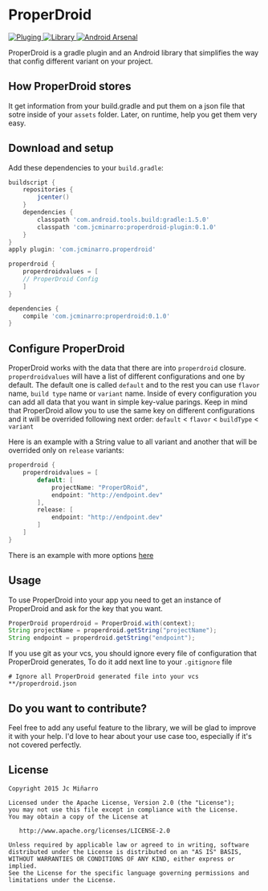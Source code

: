 ProperDroid
====
[ ![Pluging](https://api.bintray.com/packages/jcminarro/maven/properdroid-plugin/images/download.svg) ](https://bintray.com/jcminarro/maven/properdroid-plugin/_latestVersion) 
[ ![Library](https://api.bintray.com/packages/jcminarro/maven/properdroid/images/download.svg) ](https://bintray.com/jcminarro/maven/properdroid/_latestVersion)
[![Android Arsenal](https://img.shields.io/badge/Android%20Arsenal-ProperDroid-brightgreen.svg?style=flat)](http://android-arsenal.com/details/1/3282)

ProperDroid is a gradle plugin and an Android library that simplifies the way that config different variant on your project.

## How ProperDroid stores
It get information from your build.gradle and put them on a json file that sotre inside of your `assets` folder. Later, on runtime, help you get them very easy.

## Download and setup
Add these dependencies to your `build.gradle`:

```groovy
buildscript {
    repositories {
        jcenter()
    }
    dependencies {
        classpath 'com.android.tools.build:gradle:1.5.0'
        classpath 'com.jcminarro:properdroid-plugin:0.1.0'
    }
}
apply plugin: 'com.jcminarro.properdroid'

properdroid {
	properdroidvalues = [
	// ProperDroid Config
	]
}

dependencies {
    compile 'com.jcminarro:properdroid:0.1.0'
}
```

## Configure ProperDroid
ProperDroid works with the data that there are into `properdroid` closure. `properdroidvalues` will have a list of different configurations and one by default. The default one is called `default` and to the rest you can use `flavor` name, `build type` name or `variant` name. Inside of every configuration you can add all data that you want in simple key-value parings. Keep in mind that ProperDroid allow you to use the same key on different configurations and it will be overrided following next order: `default` < `flavor` < `buildType` < `variant`

Here is an example with a String value to all variant and another that will be overrided only on `release` variants:

```groovy
properdroid {
	properdroidvalues = [
		default: [
			projectName: "ProperDRoid",
			endpoint: "http://endpoint.dev"
		],
		release: [
			endpoint: "http://endpoint.dev"
		]
	]
}
```

There is an example with more options [here](https://github.com/JcMinarro/ProperDroid/tree/master/properdroid-example)

## Usage
To use ProperDroid into your app you need to get an instance of ProperDroid and ask for the key that you want. 

```java
ProperDroid properdroid = ProperDroid.with(context);
String projectName = properdroid.getString("projectName");
String endpoint = properdroid.getString("endpoint");
``` 

If you use git as your vcs, you should ignore every file of configuration that ProperDroid generates, To do it add next line to your `.gitignore` file
```
# Ignore all ProperDroid generated file into your vcs
**/properdroid.json
```

## Do you want to contribute?
Feel free to add any useful feature to the library, we will be glad to improve it with your help.
I'd love to hear about your use case too, especially if it's not covered perfectly.

License
-------

    Copyright 2015 Jc Miñarro

    Licensed under the Apache License, Version 2.0 (the "License");
    you may not use this file except in compliance with the License.
    You may obtain a copy of the License at

       http://www.apache.org/licenses/LICENSE-2.0

    Unless required by applicable law or agreed to in writing, software
    distributed under the License is distributed on an "AS IS" BASIS,
    WITHOUT WARRANTIES OR CONDITIONS OF ANY KIND, either express or implied.
    See the License for the specific language governing permissions and
    limitations under the License.